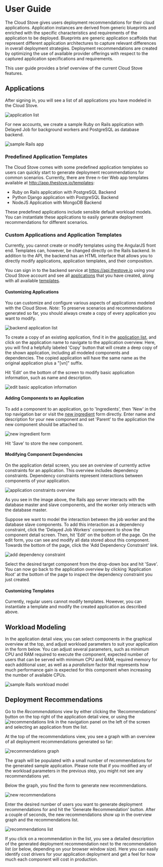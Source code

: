 <!--
# @title User Guide
-->

# User Guide

The Cloud Stove gives users deployment recommendations for their cloud applications. Application instances are derived from generic blueprints and enriched with the specific characteristics and requirements of the application to be deployed. Blueprints are generic application scaffolds that represent different application architectures to capture relevant differences in overall deployment strategies. Deployment recommendations are created by optimizing the use of available provider offerings with respect to the captured application specifications and requirements.

This user guide provides a brief overview of the current Cloud Stove features.

## Applications

After signing in, you will see a list of all applications you have modeled in the Cloud Stove. 

![application list](images/application-list.png)

For new accounts, we create a sample Ruby on Rails application with Delayed Job for background workers and PostgreSQL as database backend.

![sample Rails app](images/sample-rails-app.png)

### Predefined Application Templates

The Cloud Stove comes with some predefined application templates so users can quickly start to generate deployment recommendations for common scenarios. Currently, there are three n-tier Web app templates available at http://app.thestove.io/templates:

* Ruby on Rails application with PostgreSQL Backend
* Python Django application with PostgreSQL Backend
* NodeJS Application with MongoDB Backend

These predefined applications include sensible default workload models. You can instantiate these applications to easily generate deployment recommendations for different scenarios.  

### Custom Applications and Application Templates

Currently, you cannot create or modify templates using the AngularJS front end. Templates can, however, be changed directly on the Rails backend. In addition to the API, the backend has an HTML interface that allows you to directly modify applications, application templates, and their composition.

You can sign in to the backend service at https://api.thestove.io using your Cloud Stove account and see all [applications](https://api.thestove.io/applications) that you have created, along with all available [templates](https://api.thestove.io/templates).

#### Customizing Applications

You can customize and configure various aspects of applications modeled with the Cloud Stove. *Note:* To preserve scenarios and recommendations generated so far, you should always create a copy of every application you want to modify.

![backend application list](images/backend-application-list.png)

To create a copy of an existing application, find it in the [application list](https://api.thestove.io/applications), and click on the application name to navigate to the application overview. Here, you will find a helpfully labeled 'Copy' button that will create a deep copy of the shown application, including all modeled components and dependencies. The copied application will have the same name as the original application plus a "[v*n*]" suffix.

Hit 'Edit' on the bottom of the screen to modify basic application information, such as name and description.

![edit basic application information](images/backend-edit-ingredient.png)

#### Adding Components to an Application

To add a component to an application, go to 'Ingredients', then 'New' in the top navigation bar or visit the [new ingredient](https://api.thestove.io/ingredients/new) form directly. Enter name and description for your new component and set 'Parent' to the application the new component should be attached to.

![new ingredient form](images/backend-new-ingredient.png)

Hit 'Save' to store the new component.

#### Modifying Component Dependencies

On the application detail screen, you see an overview of currently active constraints for an application. This overview includes dependency constraints. Dependency constraints represent interactions between components of your application.

![application constraints overview](images/backend-constraints.png)

As you see in the image above, the Rails app server interacts with the database master and slave components, and the worker only interacts with the database master. 

Suppose we want to model the interaction between the job worker and the database slave components. To add this interaction as a dependency constraint, click the 'Delayed Job Workers' component to show the component detail screen. Then, hit 'Edit' on the bottom of the page. On the edit form, you can see and modify all data stored about this component. Towards the bottom of the page, click the 'Add Dependency Constraint' link.

![add dependency constraint](images/backend-add-dependency.png)

Select the desired target component from the drop-down box and hit 'Save'. You can now go back to the application overview by clicking 'Application Root' at the bottom of the page to inspect the dependency constraint you just created. 

#### Customizing Templates

Currently, regular users cannot modify templates. However, you can instantiate a template and modify the created application as described above.

## Workload Modeling

In the application detail view, you can select components in the graphical overview at the top, and adjust workload parameters to suit your application in the form below. You can adjust several parameters, such as minimum CPU and RAM required to execute the component, expected number of users that can be served with minimum CPU and RAM, required memory for each additional user, as well as a *parallelism* factor that represents how much performance gain is expected for this component when increasing the number of available CPUs.

![sample Rails workload model](images/sample-rails-app-workload-model.png)

## Deployment Recommendations

Go to the *Recommendations* view by either clicking the 'Recommendations' button on the top right of the application detail view, or using the ![recommendations](images/nav-recommendations.png) link in the navigation panel on the left of the screen and selecting an application from the list.

At the top of the recommendations view, you see a graph with an overview of all deployment recommendations generated so far:

![recommendations graph](images/recommendations-graph.png)

The graph will be populated with a small number of recommendations for the generated sample application. Please note that if you modified any of the workload parameters in the previous step, you might not see any recommendations yet.

Below the graph, you find the form to generate new recommendations.

![new recommendations](images/recommendations-form.png)

Enter the desired number of users you want to generate deployment recommendations for and hit the 'Generate Recommendation' button. After a couple of seconds, the new recommendations show up in the overview graph and the recommendations list.

![recommendations list](images/recommendations-list.png)

If you click on a recommendation in the list, you see a detailed description of the generated deployment recommendation next to the recommendation list (or below, depending on your browser window size). Here you can easily identify cost drivers for your application deployment and get a feel for how much each component will cost in production.
